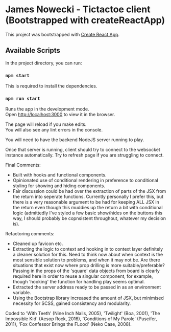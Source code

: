 # James Nowecki - Tictactoe client (Bootstrapped with createReactApp)

This project was bootstrapped with [Create React App](https://github.com/facebook/create-react-app).

## Available Scripts

In the project directory, you can run:

### `npm start`

This is required to install the dependencies.

### `npm run start`

Runs the app in the development mode.\
Open [http://localhost:3000](http://localhost:3000) to view it in the browser.

The page will reload if you make edits.\
You will also see any lint errors in the console.

You will need to have the backend NodeJS server running to play.

Once that server is running, client should try to connect to the websocket instance automatically. Try to refresh page if you are struggling to connect.

Final Comments: 

 - Built with hooks and functional components. 
 - Opinionated use of conditional rendering in preference to conditional styling for showing and hiding components.
 - Fair discussion could be had over the extraction of parts of the JSX from the return into seperate functions. Currently personally I prefer this, but there is a very reasonable argument to be had for keeping ALL JSX in the return even though this muddies up the return a bit with conditional logic (admittedly I've styled a few basic show/hides on the buttons this way, I should probably be copnsistent throughout, whatever my decision is).

Refactoring comments:

 - Cleaned up favicon etc.
 - Extracting the logic to context and hooking in to context layer definitely a cleaner solution for this. Need to think now about when context is the most sensible solution to problems, and when it may not be. Are there situations that exist now where prop drilling is more suitable/preferable? Passing in the props of the 'square' data objects from board is clearly required here in order to reuse a singular component, for example, though 'hooking' the function for handling play seems optimal.
 - Extracted the server address ready to be passed in as an environment variable.
 - Using the Bootstrap library increased the amount of JSX, but minimised necessity for SCSS, gained consistency and modularity.

 Coded to 'With Teeth' (Nine Inch Nails, 2005), 'Twilight' (Boa, 2001), 'The Impossible Kid' (Aesop Rock, 2016), 'Conditions of My Parole' (Puscifer, 2011), 'Fox Confessor Brings the FLood' (Neko Case, 2008).
